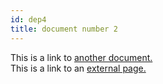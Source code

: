 ```yaml
---
id: dep4
title: document number 2
---
```


This is a link to [another document.](/docs/en/doc3.md)  
This is a link to an [external page.](http://www.example.com)
